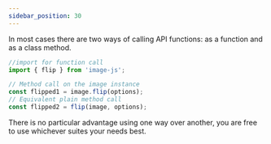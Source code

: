 ```yaml
---
sidebar_position: 30
---
```


In most cases there are two ways of calling API functions: as a function and as a class method.

```ts
//import for function call
import { flip } from 'image-js';

// Method call on the image instance
const flipped1 = image.flip(options);
// Equivalent plain method call
const flipped2 = flip(image, options);
```

There is no particular advantage using one way over another, you are free to use whichever suites your needs best.
